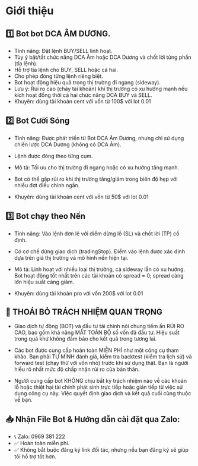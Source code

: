 # Giới thiệu 

## 1️⃣  Bot bot DCA ÂM DƯƠNG. 
- Tính năng: Đặt lệnh BUY/SELL linh hoạt. 
- Tùy ý bật/tắt chức năng DCA Âm hoặc DCA Dương và chốt lời từng phần (tỉa lệnh). 
- Hỗ trợ tỉa lệnh cho BUY, SELL hoặc cả hai. 
- Cho phép đóng từng lệnh riêng biệt.
- Bot hoạt động hiệu quả trong thị trường đi ngang (sideway). 
- Lưu ý: Rủi ro cao (cháy tài khoản) khi thị trường có xu hướng mạnh nếu kích hoạt đồng thời cả hai chức năng DCA BUY và SELL.
- Khuyên: dùng tài khoản cent với vốn từ 100$ với lot 0.01
## 2️⃣  Bot Cưỡi Sóng
- Tính năng: Được phát triển từ Bot DCA Âm Dương, nhưng chỉ sử dụng chiến lược DCA Dương (không có DCA Âm). 
- Lệnh được đóng theo từng cụm.

- Mô tả: Tối ưu cho thị trường đi ngang hoặc có xu hướng tăng mạnh. 
- Bot có thể gặp rủi ro khi thị trường tăng/giảm trong biên độ hẹp với nhiều đợt điều chỉnh ngắn.	
- Khuyên: dùng tài khoản cent với vốn từ 50$ với lot 0.01

## 3️⃣ Bot chạy theo Nến
- Tính năng: Vào lệnh đơn lẻ với điểm dừng lỗ (SL) và chốt lời (TP) cố định. 
- Có cơ chế dừng giao dịch (tradingStop). Điểm vào lệnh được xác định dựa trên giá thị trường và mô hình nến hiện tại.

- Mô tả: Linh hoạt với nhiều loại thị trường, cả sideway lẫn có xu hướng. Bot hoạt động tốt nhất trên các tài khoản có spread = 0; spread càng lớn hiệu suất càng giảm.
- Khuyên: dùng tài khoản pro với vốn 200$ với lot 0.01


## 📜 THOÁI BỎ TRÁCH NHIỆM QUAN TRỌNG

- Giao dịch tự động (BOT) và đầu tư tài chính nói chung tiềm ẩn RỦI RO CAO, bao gồm khả năng MẤT TOÀN BỘ số vốn đã đầu tư. Hiệu suất trong quá khứ không đảm bảo cho kết quả trong tương lai.

- Các bot được cung cấp hoàn toàn MIỄN PHÍ như một công cụ tham khảo. Bạn phải TỰ MÌNH đánh giá, kiểm tra backtest (kiểm tra lịch sử) và forward test (chạy thử với vốn nhỏ) trước khi sử dụng thật. Bạn là người hiểu rõ nhất mức độ chấp nhận rủi ro của bản thân.

- Người cung cấp bot KHÔNG chịu bất kỳ trách nhiệm nào về các khoản lỗ hoặc thiệt hại tài chính phát sinh trực tiếp hoặc gián tiếp từ việc sử dụng công cụ này. Việc quyết định giao dịch và kết quả cuối cùng thuộc về bạn.

## 📥 Nhận File Bot & Hướng dẫn cài đặt qua Zalo:
- 📞 Zalo: 0969 381 222
- ✅ Hoàn toàn miễn phí.
- ✅ Không bắt buộc đăng ký link đối tác, nhưng nếu bạn đăng ký sẽ giúp tôi hỗ trợ tốt hơn.
